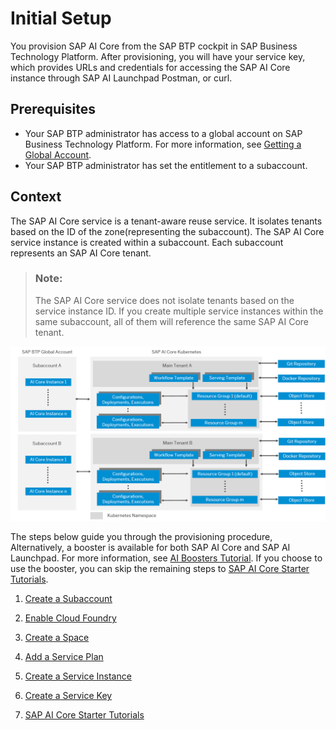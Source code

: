 <!-- loio38c4599432d74c1d94e70f7c955a717d -->

# Initial Setup

You provision SAP AI Core from the SAP BTP cockpit in SAP Business Technology Platform. After provisioning, you will have your service key, which provides URLs and credentials for accessing the SAP AI Core instance through SAP AI Launchpad Postman, or curl.



<a name="loio38c4599432d74c1d94e70f7c955a717d__prereq_uht_2wv_znb"/>

## Prerequisites

-   Your SAP BTP administrator has access to a global account on SAP Business Technology Platform. For more information, see [Getting a Global Account](https://help.sap.com/viewer/65de2977205c403bbc107264b8eccf4b/Cloud/en-US/d61c2819034b48e68145c45c36acba6e.html).
-   Your SAP BTP administrator has set the entitlement to a subaccount.



<a name="loio38c4599432d74c1d94e70f7c955a717d__context_vjz_rmv_p4b"/>

## Context

The SAP AI Core service is a tenant-aware reuse service. It isolates tenants based on the ID of the zone\(representing the subaccount\). The SAP AI Core service instance is created within a subaccount. Each subaccount represents an SAP AI Core tenant.

> ### Note:  
> The SAP AI Core service does not isolate tenants based on the service instance ID. If you create multiple service instances within the same subaccount, all of them will reference the same SAP AI Core tenant.

![](images/Multitenancy_diagram_29a8dde.png)

The steps below guide you through the provisioning procedure, Alternatively, a booster is available for both SAP AI Core and SAP AI Launchpad. For more information, see [AI Boosters Tutorial](https://developers.sap.com/tutorials/ai-core-launchpad-provisioning.html). If you choose to use the booster, you can skip the remaining steps to [SAP AI Core Starter Tutorials](sap-ai-core-starter-tutorials-9795b63.md).

1.  [Create a Subaccount](create-a-subaccount-3e3ae83.md "")  

2.  [Enable Cloud Foundry](enable-cloud-foundry-cf0d5d2.md "")  

3.  [Create a Space](create-a-space-4c1190c.md "")  

4.  [Add a Service Plan](add-a-service-plan-86002d9.md "")  

5.  [Create a Service Instance](create-a-service-instance-34761f9.md "")  

6.  [Create a Service Key](create-a-service-key-7323ff4.md "")  

7.  [SAP AI Core Starter Tutorials](sap-ai-core-starter-tutorials-9795b63.md "")  


